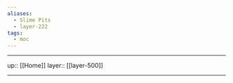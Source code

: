 ```yaml
---
aliases:
  - Slime Pits
  - layer-222
tags:
  - moc
---
```


***

up:: [[Home]]
layer:: [[layer-500]]

***

